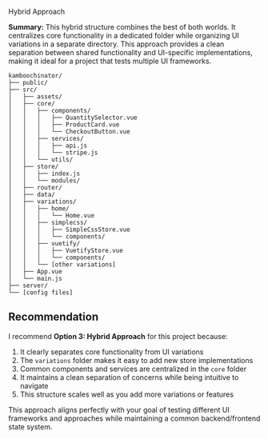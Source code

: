 
Hybrid Approach

**Summary:** This hybrid structure combines the best of both worlds. It centralizes core functionality in a dedicated folder while organizing UI variations in a separate directory. This approach provides a clean separation between shared functionality and UI-specific implementations, making it ideal for a project that tests multiple UI frameworks.

```
kamboochinator/
├── public/
├── src/
│   ├── assets/
│   ├── core/
│   │   ├── components/
│   │   │   ├── QuantitySelector.vue
│   │   │   ├── ProductCard.vue
│   │   │   └── CheckoutButton.vue
│   │   ├── services/
│   │   │   ├── api.js
│   │   │   └── stripe.js
│   │   └── utils/
│   ├── store/
│   │   ├── index.js
│   │   └── modules/
│   ├── router/
│   ├── data/
│   ├── variations/
│   │   ├── home/
│   │   │   └── Home.vue
│   │   ├── simplecss/
│   │   │   ├── SimpleCssStore.vue
│   │   │   └── components/
│   │   ├── vuetify/
│   │   │   ├── VuetifyStore.vue
│   │   │   └── components/
│   │   └── [other variations]
│   ├── App.vue
│   └── main.js
├── server/
└── [config files]
```

## Recommendation

I recommend **Option 3: Hybrid Approach** for this project because:

1. It clearly separates core functionality from UI variations
2. The `variations` folder makes it easy to add new store implementations
3. Common components and services are centralized in the `core` folder
4. It maintains a clean separation of concerns while being intuitive to navigate
5. This structure scales well as you add more variations or features

This approach aligns perfectly with your goal of testing different UI frameworks and approaches while maintaining a common backend/frontend state system.
